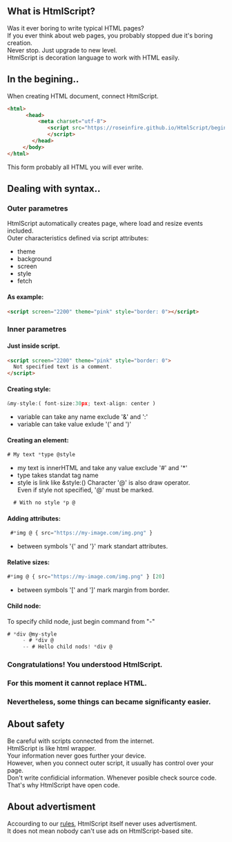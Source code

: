 ## What is HtmlScript?
Was it ever boring to write typical HTML pages? <br>
If you ever think about web pages, you probably stopped due it's boring creation. <br>
Never stop. Just upgrade to new level. <br> 
HtmlScript is decoration language to work with HTML easily. <br>
  
## In the begining..
When creating HTML document, connect HtmlScript.
```HTML
<html>
      <head>
          <meta charset="utf-8">
             <script src="https://roseinfire.github.io/HtmlScript/begin.js">
             </script>
        </head>
     </body>
</html>
```
This form probably all HTML you will ever write.
  
## Dealing with syntax..
### Outer parametres
HtmlScript automatically creates page, where load and resize events included. <br>
Outer characteristics defined via script attributes:
* theme
* background
* screen
* style
* fetch
#### As example:
```HTML
<script screen="2200" theme="pink" style="border: 0"></script>
```
### Inner parametres
#### Just inside script.
```HTML
<script screen="2200" theme="pink" style="border: 0">
  Not specified text is a comment.
</script>
```
#### Creating style:
```javascript
&my-style:( font-size:30px; text-align: center )  
```
* variable can take any name exclude '&' and ':'
* variable can take value exlude '(' and ')'
#### Creating an element:
```javascript
# My text *type @style
```
* my text is innerHTML and take any value exclude '#' and '*'
* type takes standat tag name
* style is link like &style:()
Character '@' is also draw operator.<br>
Even if style not specified, '@' must be marked.
```javascript
  # With no style *p @ 
```
#### Adding attributes:
```javascript
 #*img @ { src="https://my-image.com/img.png" } 
```
* between symbols '{' and '}' mark standart attributes.
#### Relative sizes:
```javascript
#*img @ { src="https://my-image.com/img.png" } [20]
```
* between symbols '[' and ']' mark margin from border.
#### Child node:
To specify child node, just begin command from "-"
```javascript
# *div @my-style
     - # *div @
     -- # Hello child nods! *div @ 
```
### Congratulations! You understood HtmlScript. 
### For this moment it cannot replace HTML.
### Nevertheless, some things can became significanty easier.
## About safety
Be careful with scripts connected from the internet. <br>
HtmlScript is like html wrapper. <br>
Your information never goes further your device. <br>
However, when you connect outer script, it usually has control over your page. <br>
Don't write confidicial information. Whenever posible check source code. <br>
That's why HtmlScript have open code. <br>
  
## About advertisment
Accourding to our [rules](), HtmlScript itself never uses advertisment. <br>
It does not mean nobody can't use ads on HtmlScript-based site. <br>

